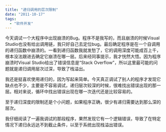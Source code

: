```yaml
---
title: "递归调用的层次限制"
date: "2011-10-17"
tags: 
  - "软件开发"
---
```


今天调试一个大程序中出现崩溃的Bug。程序不是我写的，而且崩溃的时候Visual Studio也没有给出调用链，我只好自己去定位bug。最后确定程序是在一个自调用的递归函数中崩溃的。一看到递归函数我就发愁了，它的调用深度可能成百上千，根本没法跟进去确定它崩溃在哪一层。后来经同事提示，我才恍然大悟。因为程序崩溃时Visual Studio给出了错误信息是“Stack Overflow”，所以这里最可能的问题就是递归调用层次过深，导致了栈溢出。

我还是挺喜欢使用递归的，因为写起来简单。今天真正调试了别人的程序才发现它缺点也不少，主要是不容易调试，递归层次较深的时候，很难找出错误出现的那一层。相对来说，循环中找出错误出现在哪一次迭代还是比较容易的。

至于递归深度的限制还是个小问题，如果程序正确，很少有递归需要达到那么深的层次。

我仔细阅读了一遍我调试的那段程序，果然发现它有一个逻辑错误，导致了在特定情况下递归永远达不到截止条件，以至于系统出现栈溢出错误。
